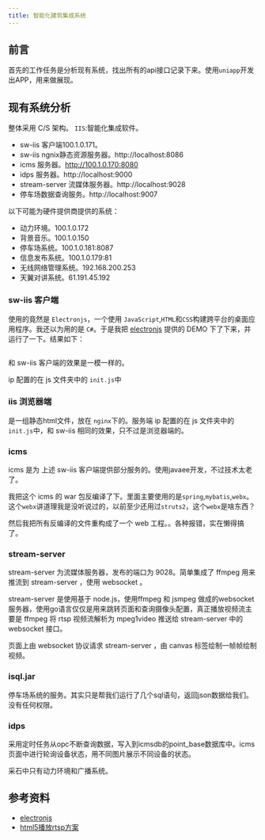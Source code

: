 ```yaml
---
title: 智能化建筑集成系统
---
```


## 前言
首先的工作任务是分析现有系统，找出所有的api接口记录下来。使用`uniapp`开发出APP，用来做展现。

## 现有系统分析
整体采用 C/S 架构。
`IIS`:智能化集成软件。

- sw-iis 客户端100.1.0.171。
- sw-iis ngnix静态资源服务器。http://localhost:8086
- icms 服务器。http://100.1.0.170:8080
- idps 服务器。http://localhost:9000
- stream-server 流媒体服务器。http://localhost:9028
- 停车场数据查询服务。http://localhost:9007


以下可能为硬件提供商提供的系统：
- 动力环境。100.1.0.172
- 背景音乐。100.1.0.150
- 停车场系统。100.1.0.181:8087
- 信息发布系统。100.1.0.179:81
- 无线网络管理系统。192.168.200.253
- 天翼对讲系统。61.191.45.192

### sw-iis 客户端
使用的竟然是 `Electronjs`，一个使用 `JavaScript`,`HTML`和`CSS`构建跨平台的桌面应用程序。我还以为用的是 `C#`。于是我把 [electronjs](https://www.electronjs.org/) 提供的 DEMO 下了下来，并运行了一下。结果如下：

<img :src="$withBase('/others/work/electronjs.jpg')">

和 sw-iis 客户端的效果是一模一样的。

ip 配置的在 js 文件夹中的 `init.js`中

### iis 浏览器端

是一组静态html文件，放在 `nginx`下的。服务端 ip 配置的在 js 文件夹中的 `init.js`中，和 sw-iis 相同的效果，只不过是浏览器端的。

### icms 
icms 是为 上述 sw-iis 客户端提供部分服务的。使用javaee开发，不过技术太老了。

我把这个 icms 的 war 包反编译了下。里面主要使用的是`spring`,`mybatis`,`webx`。这个`webx`讲道理我是没听说过的，以前至少还用过`struts2`，这个`webx`是啥东西？

然后我把所有反编译的文件重构成了一个 web 工程。。各种报错，实在懒得搞了。

### stream-server

stream-server 为流媒体服务器，发布的端口为 9028。简单集成了 ffmpeg 用来推流到 stream-server ，使用 websocket 。

stream-server 是使用基于 node.js，使用ffmpeg 和 jsmpeg 做成的websocket服务器，使用go语言仅仅是用来跳转页面和查询摄像头配置，真正播放视频流主要是 ffmpeg 将 rtsp 视频流解析为 mpeg1video 推送给 stream-server 中的 websocket 接口。

页面上由 websocket 协议请求 stream-server ，由 canvas 标签绘制一帧帧绘制视频。


### isql.jar
停车场系统的服务。其实只是帮我们运行了几个sql语句，返回json数据给我们。没有任何权限。

### idps
采用定时任务从opc不断查询数据，写入到icmsdb的point_base数据库中。icms页面中进行轮询设备状态，用不同图片展示不同设备的状态。

采石中只有动力环境和广播系统。


## 参考资料
- [electronjs](https://www.electronjs.org/)
- [html5播放rtsp方案](https://blog.csdn.net/u014535295/article/details/99303890?depth_1-utm_source=distribute.pc_relevant.none-task-blog-BlogCommendFromBaidu-2&utm_source=distribute.pc_relevant.none-task-blog-BlogCommendFromBaidu-2)